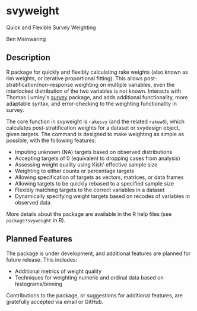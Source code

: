 # svyweight
Quick and Flexible Survey Weighting

Ben Mainwaring

## Description
R package for quickly and flexibly calculating rake weights (also known as rim weights, 
or iterative proportional fitting). This allows post-stratification/non-response
weighting on multiple variables, even the interlocked distribution of the two
variables is not known. Interacts with Thomas Lumley's [survey](http://r-survey.r-forge.r-project.org/survey/) package, 
and adds additional functionality, more adaptable syntax, and error-checking
to the weighting functionality in survey.

The core function in svyweight is `rakesvy` (and the related `rakew8`), which calculates post-stratification weights for a dataset or svydesign object, given targets. The command is designed to make weighting as simple as possible, with the following features:
- Imputing unknown (NA) targets based on observed distributions
- Accepting targets of 0 (equivalent to dropping cases from analysis)
- Assessing weight quality using Kish' effective sample size
- Weighting to either counts or percentage targets
- Allowing specification of targets as vectors, matrices, or data frames
- Allowing targets to be quickly rebased to a specified sample size
- Flexibly matching targets to the correct variables in a dataset
- Dynamically specifying weight targets based on recodes of variables in observed data

More details about the package are available in the R help files (see `package?svyweight` in R).

## Planned Features
The package is under development, and additional features are planned for future release. This includes:
- Additional metrics of weight quality
- Techniques for weighting numeric and ordinal data based on histograms/binning

Contributions to the package, or suggestions for additional features, are gratefully accepted via email or GitHub. 



